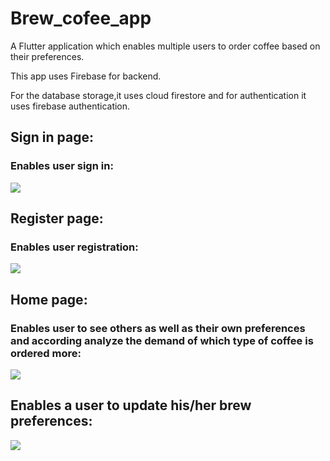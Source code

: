 # Brew_cofee_app

A Flutter application which enables multiple users to order coffee based on their preferences.

This app uses Firebase for backend.

For the database storage,it uses cloud firestore and for authentication it uses firebase authentication.

## Sign in page:

### Enables user sign in:

<img src="assets/sign_in_page.PNG">

## Register page:

### Enables user registration:

<img src="assets/register_page.PNG">

## Home page:

### Enables user to see others as well as their own preferences and according analyze the demand of which type  of coffee is ordered more:
<img src="assets/home_page.PNG">

## Enables a user to update his/her brew preferences:
<img src="assets/update_preferences.PNG">
